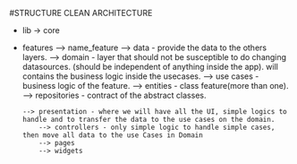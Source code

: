 #STRUCTURE CLEAN ARCHITECTURE

 - lib -> core

  - features
    --> name_feature
        --> data - provide the data to the others layers.
        --> domain - layer that should not be susceptible to do changing datasources. (should be independent of anything inside the app). will contains the business logic inside the usecases.
            --> use cases - business logic of the feature.
            --> entities - class feature(more than one).
            --> repositories - contract of the abstract classes.

        --> presentation - where we will have all the UI, simple logics to handle and to transfer the data to the use cases on the domain.
            --> controllers - only simple logic to handle simple cases, then move all data to the use Cases in Domain
            --> pages
            --> widgets